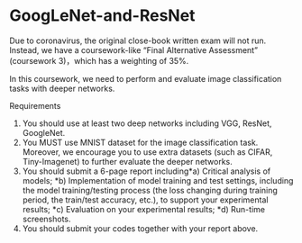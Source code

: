 # GoogLeNet-and-ResNet
 
Due to coronavirus, the original close-book written exam will not run. Instead, we have a coursework-like “Final Alternative Assessment” (coursework 3)，which has a weighting of 35%.

In this coursework, we need to perform and evaluate image classification tasks with deeper networks.

Requirements
1) You should use at least two deep networks including VGG, ResNet, GoogleNet.
2) You MUST use MNIST dataset for the image classification task. Moreover, we encourage you to use extra datasets (such as CIFAR, Tiny-Imagenet) to further evaluate the deeper networks.
3) You should submit a 6-page report including*a) Critical analysis of models;
   *b) Implementation of model training and test settings, including the model training/testing process (the loss changing during training period, the train/test accuracy, etc.), to support your experimental results;
   *c) Evaluation on your experimental results;
   *d) Run-time screenshots.
4) You should submit your codes together with your report above.
